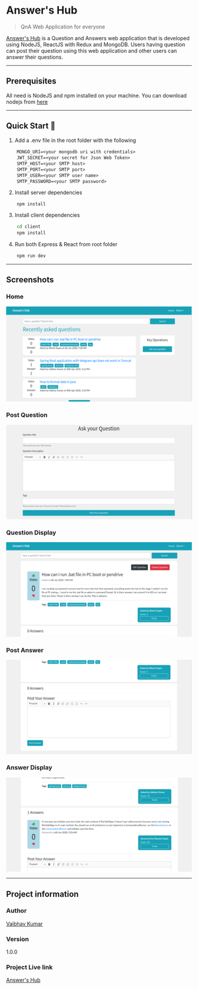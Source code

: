 # Answer's Hub

> QnA Web Application for everyone

[Answer's Hub](https://answers-hub.herokuapp.com/ "Answer's Hub") is a Question and Answers web application that is developed using NodeJS, ReactJS with Redux and MongoDB. Users having question can post their question using this web application and other users can answer their questions. 

---

## Prerequisites

All need is NodeJS and npm installed on your machine. You can download nodejs from [here](https://nodejs.org/en/download/ "NodeJS Download")

---

## Quick Start 🚀

1. Add a .env file in the root folder with the following
```
    MONGO_URI=<your mongodb uri with credentials>
    JWT_SECRET=<your secret for Json Web Token>
    SMTP_HOST=<your SMTP host>
    SMTP_PORT=<your SMTP port>
    SMTP_USER=<your SMTP user name>
    SMTP_PASSWORD=<your SMTP password>
``` 


2. Install server dependencies

```bash
    npm install
```

3. Install client dependencies

```bash
    cd client
    npm install
```

4. Run both Express & React from root folder

```bash
    npm run dev
```

---

## Screenshots

### Home

![alt Home Page Screenshot](./readme_ss/index.png "Home Page")

### Post Question

![alt Post Question Screenshot](./readme_ss/ask_question.png "Post Question Page")

### Question Display 

![alt Dsiplay Question Screenshot](./readme_ss/question_description.png "Display Question")

### Post Answer

![alt Post Answer Screenshot](./readme_ss/post_answer.png "Post Answer")

### Answer Display

![alt Display Answer Screenshot](./readme_ss/answer_display.png "Display Answer")

---

## Project information

### Author

[Vaibhav Kumar](https://github.com/vbk-dev/)

### Version

1.0.0

### Project Live link

[Answer's Hub](https://answers-hub.herokuapp.com/ "Answer's Hub")